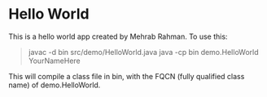 # Hello World
This is a hello world app created by Mehrab Rahman. To use this:

>javac -d bin src/demo/HelloWorld.java
>java -cp bin demo.HelloWorld YourNameHere

This will compile a class file in bin, with the FQCN (fully qualified class name) of demo.HelloWorld.